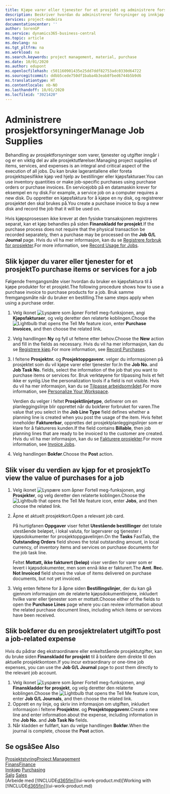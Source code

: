 ```yaml
---
title: Kjøpe varer eller tjenester for et prosjekt og administrere forsyninger | Microsoft-dokumentasjon
description: Beskriver hvordan du administrerer forsyninger og innkjøp av materialer og tjenester for prosjekter.
services: project-madeira
documentationcenter: ''
author: SorenGP
ms.service: dynamics365-business-central
ms.topic: article
ms.devlang: na
ms.tgt_pltfrm: na
ms.workload: na
ms.search.keywords: project management, material, purchase
ms.date: 10/01/2020
ms.author: edupont
ms.openlocfilehash: c501160901435e25dd7ddf82753adc0330d64722
ms.sourcegitcommit: ddbb5cede750df1baba4b3eab8fbed6744b5b9d6
ms.translationtype: HT
ms.contentlocale: nb-NO
ms.lasthandoff: 10/01/2020
ms.locfileid: "3921420"
---
```

# <a name="manage-job-supplies"></a><span data-ttu-id="4059b-103">Administrere prosjektforsyninger</span><span class="sxs-lookup"><span data-stu-id="4059b-103">Manage Job Supplies</span></span>
<span data-ttu-id="4059b-104">Behandling av prosjektforsyninger som varer, tjenester og utgifter inngår i og er en viktig del av alle prosjektutførelser.</span><span class="sxs-lookup"><span data-stu-id="4059b-104">Managing project supplies of items, services, and expenses is an integral and critical aspect of the execution of all jobs.</span></span> <span data-ttu-id="4059b-105">Du kan bruke lagerantallene eller foreta prosjektspesifikke kjøp ved hjelp av bestillinger eller kjøpsfakturaer.</span><span class="sxs-lookup"><span data-stu-id="4059b-105">You can use inventory quantities or make job-specific purchases using purchase orders or purchase invoices.</span></span> <span data-ttu-id="4059b-106">En servicejobb på en datamaskin krever for eksempel en ny disk.</span><span class="sxs-lookup"><span data-stu-id="4059b-106">For example, a service job on a computer requires a new disk.</span></span> <span data-ttu-id="4059b-107">Du oppretter en kjøpsfaktura for å kjøpe en ny disk, og registrerer prosjektet den skal brukes på.</span><span class="sxs-lookup"><span data-stu-id="4059b-107">You create a purchase invoice to buy a new disk and record the job that it will be used on.</span></span>

<span data-ttu-id="4059b-108">Hvis kjøpsprosessen ikke krever at den fysiske transaksjonen registreres separat, kan et kjøp behandles på siden **Finanskladd for prosjekt**.</span><span class="sxs-lookup"><span data-stu-id="4059b-108">If the purchase process does not require that the physical transaction be recorded separately, then a purchase may be processed on the **Job G/L Journal** page.</span></span> <span data-ttu-id="4059b-109">Hvis du vil ha mer informasjon, kan du se [Registrere forbruk for prosjekter](projects-how-record-job-usage.md).</span><span class="sxs-lookup"><span data-stu-id="4059b-109">For more information, see [Record Usage for Jobs](projects-how-record-job-usage.md).</span></span>

## <a name="to-purchase-items-or-services-for-a-job"></a><span data-ttu-id="4059b-110">Slik kjøper du varer eller tjenester for et prosjekt</span><span class="sxs-lookup"><span data-stu-id="4059b-110">To purchase items or services for a job</span></span>
<span data-ttu-id="4059b-111">Følgende fremgangsmåte viser hvordan du bruker en kjøpsfaktura til å kjøpe produkter for et prosjekt.</span><span class="sxs-lookup"><span data-stu-id="4059b-111">The following procedure shows how to use a purchase invoice to purchase products for a job.</span></span> <span data-ttu-id="4059b-112">Bruk samme fremgangsmåte når du bruker en bestilling.</span><span class="sxs-lookup"><span data-stu-id="4059b-112">The same steps apply when using a purchase order.</span></span>  

1. <span data-ttu-id="4059b-113">Velg ikonet ![Lyspære som åpner Fortell meg-funksjonen](media/ui-search/search_small.png "Fortell hva du vil gjøre"), angi **Kjøpsfakturaer**, og velg deretter den relaterte koblingen.</span><span class="sxs-lookup"><span data-stu-id="4059b-113">Choose the ![Lightbulb that opens the Tell Me feature](media/ui-search/search_small.png "Tell me what you want to do") icon, enter **Purchase Invoices**, and then choose the related link.</span></span>  
2. <span data-ttu-id="4059b-114">Velg handlingen **Ny** og fyll ut feltene etter behov.</span><span class="sxs-lookup"><span data-stu-id="4059b-114">Choose the **New** action and fill in the fields as necessary.</span></span> <span data-ttu-id="4059b-115">Hvis du vil ha mer informasjon, kan du se [Registrere kjøp](purchasing-how-record-purchases.md).</span><span class="sxs-lookup"><span data-stu-id="4059b-115">For more information, see [Record Purchases](purchasing-how-record-purchases.md).</span></span>
3. <span data-ttu-id="4059b-116">I feltene **Prosjektnr.** og **Prosjektoppgavenr.** velger du informasjonen på prosjektet som du vil kjøpe varer eller tjenester for.</span><span class="sxs-lookup"><span data-stu-id="4059b-116">In the **Job No.** and **Job Task No.** fields, select the information of the job that you want to purchase items or services for.</span></span> <span data-ttu-id="4059b-117">Bruk verktøyene for tilpassing hvis et felt ikke er synlig.</span><span class="sxs-lookup"><span data-stu-id="4059b-117">Use the personalization tools if a field is not visible.</span></span> <span data-ttu-id="4059b-118">Hvis du vil ha mer informasjon, kan du se [Tilpasse arbeidsområdet](ui-personalization-user.md).</span><span class="sxs-lookup"><span data-stu-id="4059b-118">For more information, see [Personalize Your Workspace](ui-personalization-user.md).</span></span>

    <span data-ttu-id="4059b-119">Verdien du velger i feltet **Prosjektlinjetype**, definerer om en planleggingslinje blir opprettet når du bokfører forbruket for varen.</span><span class="sxs-lookup"><span data-stu-id="4059b-119">The value that you select in the **Job Line Type** field defines whether a planning line is created when you post the usage of the item.</span></span> <span data-ttu-id="4059b-120">Hvis feltet inneholder **Fakturerbar**, opprettes det prosjektplanleggingslinjer som er klare for å faktureres kunden.</span><span class="sxs-lookup"><span data-stu-id="4059b-120">If the field contains **Billable**, then job planning lines that are ready to be invoiced to the customer are created.</span></span> <span data-ttu-id="4059b-121">Hvis du vil ha mer informasjon, kan du se [Fakturere prosjekter](projects-how-invoice-jobs.md).</span><span class="sxs-lookup"><span data-stu-id="4059b-121">For more information, see [Invoice Jobs](projects-how-invoice-jobs.md).</span></span>
4. <span data-ttu-id="4059b-122">Velg handlingen **Bokfør**.</span><span class="sxs-lookup"><span data-stu-id="4059b-122">Choose the **Post** action.</span></span>

## <a name="to-view-the-value-of-purchases-for-a-job"></a><span data-ttu-id="4059b-123">Slik viser du verdien av kjøp for et prosjekt</span><span class="sxs-lookup"><span data-stu-id="4059b-123">To view the value of purchases for a job</span></span>
1. <span data-ttu-id="4059b-124">Velg ikonet ![Lyspære som åpner Fortell meg-funksjonen](media/ui-search/search_small.png "Fortell hva du vil gjøre"), angi **Prosjekter**, og velg deretter den relaterte koblingen.</span><span class="sxs-lookup"><span data-stu-id="4059b-124">Choose the ![Lightbulb that opens the Tell Me feature](media/ui-search/search_small.png "Tell me what you want to do") icon, enter **Jobs**, and then choose the related link.</span></span>
2. <span data-ttu-id="4059b-125">Åpne et aktuelt prosjektkort.</span><span class="sxs-lookup"><span data-stu-id="4059b-125">Open a relevant job card.</span></span>

    <span data-ttu-id="4059b-126">På hurtigfanen **Oppgaver** viser feltet **Utestående bestillinger** det totale utestående beløpet, i lokal valuta, for lagervarer og tjenester i kjøpsdokumenter for prosjektoppgavelinjen.</span><span class="sxs-lookup"><span data-stu-id="4059b-126">On the **Tasks** FastTab, the **Outstanding Orders** field shows the total outstanding amount, in local currency, of inventory items and services on purchase documents for the job task line.</span></span>  

    <span data-ttu-id="4059b-127">Feltet **Mottatt, ikke fakturert (beløp)** viser verdien for varer som er levert i kjøpsdokumenter, men som ennå ikke er fakturert.</span><span class="sxs-lookup"><span data-stu-id="4059b-127">The **Amt. Rec. Not Invoiced** field shows the value of items delivered on purchase documents, but not yet invoiced.</span></span>  
3. <span data-ttu-id="4059b-128">Velg enten feltene for å åpne siden **Bestillingslinjer**, der du kan gå gjennom informasjon om de relaterte kjøpsdokumentlinjene, inkludert hvilke varer eller tjenester som er mottatt.</span><span class="sxs-lookup"><span data-stu-id="4059b-128">Choose either of the fields to open the **Purchase Lines** page where you can review information about the related purchase document lines, including which items or services have been received.</span></span>

## <a name="to-post-a-job-related-expense"></a><span data-ttu-id="4059b-129">Slik bokfører du en prosjektrelatert utgift</span><span class="sxs-lookup"><span data-stu-id="4059b-129">To post a job-related expense</span></span>
<span data-ttu-id="4059b-130">Hvis du pådrar deg ekstraordinære eller enkeltstående prosjektutgifter, kan du bruke siden **Finanskladd for prosjekt** til å bokføre dem direkte til den aktuelle prosjektkontoen.</span><span class="sxs-lookup"><span data-stu-id="4059b-130">If you incur extraordinary or one-time job expenses, you can use the **Job G/L Journal** page to post them directly to the relevant job account.</span></span>

1. <span data-ttu-id="4059b-131">Velg ikonet ![Lyspære som åpner Fortell meg-funksjonen](media/ui-search/search_small.png "Fortell hva du vil gjøre"), angi **Finanskladder for prosjekt**, og velg deretter den relaterte koblingen.</span><span class="sxs-lookup"><span data-stu-id="4059b-131">Choose the ![Lightbulb that opens the Tell Me feature](media/ui-search/search_small.png "Tell me what you want to do") icon, enter **Job G/L Journals**, and then choose the related link.</span></span>  
2. <span data-ttu-id="4059b-132">Opprett en ny linje, og skriv inn informasjon om utgiften, inkludert informasjon i feltene **Prosjektnr.** og **Prosjektoppgavenr.**</span><span class="sxs-lookup"><span data-stu-id="4059b-132">Create a new line and enter information about the expense, including information in the **Job No.** and **Job Task No** fields.</span></span>  
3. <span data-ttu-id="4059b-133">Når kladden er fullført, kan du velge handlingen **Bokfør**.</span><span class="sxs-lookup"><span data-stu-id="4059b-133">When the journal is complete, choose the **Post** action.</span></span>

## <a name="see-also"></a><span data-ttu-id="4059b-134">Se også</span><span class="sxs-lookup"><span data-stu-id="4059b-134">See Also</span></span>
[<span data-ttu-id="4059b-135">Prosjektstyring</span><span class="sxs-lookup"><span data-stu-id="4059b-135">Project Management</span></span>](projects-manage-projects.md)  
[<span data-ttu-id="4059b-136">Finans</span><span class="sxs-lookup"><span data-stu-id="4059b-136">Finance</span></span>](finance.md)  
<span data-ttu-id="4059b-137">[Innkjøp](purchasing-manage-purchasing.md)       </span><span class="sxs-lookup"><span data-stu-id="4059b-137">[Purchasing](purchasing-manage-purchasing.md)       </span></span>  
<span data-ttu-id="4059b-138">[Salg](sales-manage-sales.md)    </span><span class="sxs-lookup"><span data-stu-id="4059b-138">[Sales](sales-manage-sales.md)    </span></span>  
<span data-ttu-id="4059b-139">[Arbeide med [!INCLUDE[d365fin](includes/d365fin_md.md)]](ui-work-product.md)</span><span class="sxs-lookup"><span data-stu-id="4059b-139">[Working with [!INCLUDE[d365fin](includes/d365fin_md.md)]](ui-work-product.md)</span></span>  
